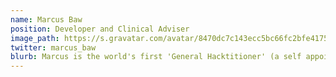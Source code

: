 ```yaml
---
name: Marcus Baw
position: Developer and Clinical Adviser
image_path: https://s.gravatar.com/avatar/8470dc7c143ecc5bc66fc2bfe4175171?s=80
twitter: marcus_baw
blurb: Marcus is the world's first 'General Hacktitioner' (a self appointed title) GP, Emergency Physician, specialist in clinical IT, and a programmer of an [increasing range of languages](https://github.com/pacharanero) that he barely understands. He founded openhealthhub with [Rob Dyke](https://github.com/robdyke) and [Ewan Davis](http://www.woodcote-consulting.com/) back in 2012, and since then has been trying to create positive change in NHS IT.
---
```

